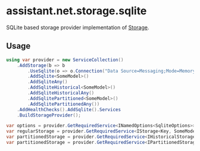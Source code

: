 ﻿# assistant.net.storage.sqlite

SQLite based storage provider implementation of [Storage](https://www.nuget.org/packages/assistant.net.storage/).

## Usage

```csharp
using var provider = new ServiceCollection()
    .AddStorage(b => b
        .UseSqlite(o => o.Connection("Data Source=Messaging;Mode=Memory;Cache=Shared"))
        .AddSqlite<SomeModel>()
        .AddSqliteAny()
        .AddSqliteHistorical<SomeModel>()
        .AddSqliteHistoricalAny()
        .AddSqlitePartitioned<SomeModel>()
        .AddSqlitePartitionedAny())
    .AddHealthChecks().AddSqlite().Services
    .BuildStorageProvider();

var options = provider.GetRequiredService<INamedOptions<SqliteOptions>>().Value;
var regularStorage = provider.GetRequiredService<IStorage<Key, SomeModel>>();
var partitionedStorage = provider.GetRequiredService<IHistoricalStorage<Key, SomeModel>>();
var partitionedStorage = provider.GetRequiredService<IPartitionedStorage<Key, SomeModel>>();
```